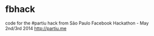 fbhack
======
code for the #partiu hack from São Paulo Facebook Hackathon - May 2nd/3rd 2014
http://partiu.me
